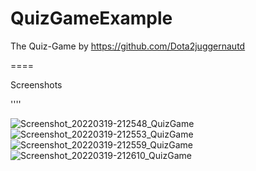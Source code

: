 # QuizGameExample

The Quiz-Game by https://github.com/Dota2juggernautd

====

Screenshots

''''

![Screenshot_20220319-212548_QuizGame](https://user-images.githubusercontent.com/92970686/159129790-a3b02a28-a7b7-4e50-913b-81f4320c19d3.jpg) ![Screenshot_20220319-212553_QuizGame](https://user-images.githubusercontent.com/92970686/159129797-bad9e456-e14a-4773-bb49-20e2fb670077.jpg)
![Screenshot_20220319-212559_QuizGame](https://user-images.githubusercontent.com/92970686/159129801-16c95f48-e5f6-463f-ae8f-da4614f4ef47.jpg) ![Screenshot_20220319-212610_QuizGame](https://user-images.githubusercontent.com/92970686/159129807-6bc9b296-b808-473f-a652-c57f132070ef.jpg)
